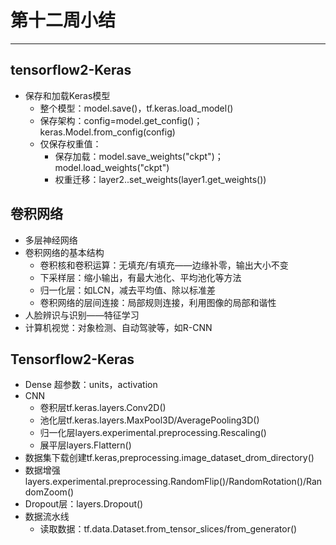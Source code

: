 # 第十二周小结
---
## tensorflow2-Keras 
* 保存和加载Keras模型
  * 整个模型：model.save()，tf.keras.load_model()
  * 保存架构：config=model.get_config()；keras.Model.from_config(config)
  * 仅保存权重值：
    * 保存加载：model.save_weights("ckpt")；model.load_weights("ckpt")
    * 权重迁移：layer2..set_weights(layer1.get_weights())

## 卷积网络
* 多层神经网络
* 卷积网络的基本结构
  * 卷积核和卷积运算：无填充/有填充——边缘补零，输出大小不变
  * 下采样层：缩小输出，有最大池化、平均池化等方法
  * 归一化层：如LCN，减去平均值、除以标准差
  * 卷积网络的层间连接：局部规则连接，利用图像的局部和谐性
* 人脸辨识与识别——特征学习
* 计算机视觉：对象检测、自动驾驶等，如R-CNN

## Tensorflow2-Keras
* Dense 超参数：units，activation
* CNN
  * 卷积层tf.keras.layers.Conv2D()
  * 池化层tf.keras.layers.MaxPool3D/AveragePooling3D()
  * 归一化层layers.experimental.preprocessing.Rescaling()
  * 展平层layers.Flattern()
* 数据集下载创建tf.keras,preprocessing.image_dataset_drom_directory()
* 数据增强layers.experimental.preprocessing.RandomFlip()/RandomRotation()/RandomZoom()
* Dropout层：layers.Dropout()
* 数据流水线
  * 读取数据：tf.data.Dataset.from_tensor_slices/from_generator()

